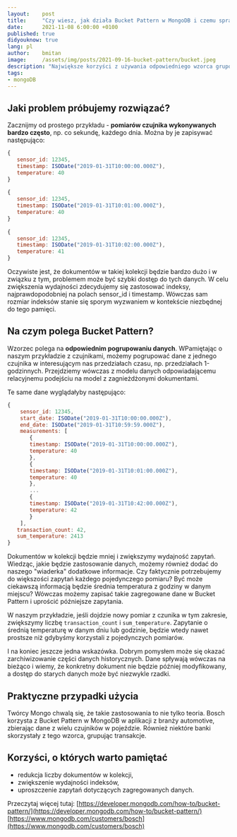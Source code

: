 ```yaml
---
layout:    post
title:     "Czy wiesz, jak działa Bucket Pattern w MongoDB i czemu sprawdził się się w implementacji IoT Boscha albo w apkach bankowych?"
date:      2021-11-08 6:00:00 +0100
published: true
didyouknow: true
lang: pl
author:    bmitan
image:     /assets/img/posts/2021-09-16-bucket-pattern/bucket.jpeg
description: "Największe korzyści z używania odpowiedniego wzorca grupowania danych, czyli Bucket Pattern w MongoDB, to m.in. optymalizacja dokumentacji, zwiększenie wydajności aplikacji bankowych czy uproszczenie zapytań/kodu. Przeczytaj jak to wszystko zrealizować."
tags:
- mongoDB
---
```


## Jaki problem próbujemy rozwiązać?

Zacznijmy od prostego przykładu - **pomiarów czujnika wykonywanych bardzo często**, np. co sekundę, każdego dnia. Można by je zapisywać następująco:

```javascript
{
   sensor_id: 12345,
   timestamp: ISODate("2019-01-31T10:00:00.000Z"),
   temperature: 40
}
 
{
   sensor_id: 12345,
   timestamp: ISODate("2019-01-31T10:01:00.000Z"),
   temperature: 40
}
 
{
   sensor_id: 12345,
   timestamp: ISODate("2019-01-31T10:02:00.000Z"),
   temperature: 41
}
```

Oczywiste jest, że dokumentów w takiej kolekcji będzie bardzo dużo i w związku z tym, problemem może być szybki dostęp do tych danych. W celu zwiększenia wydajności zdecydujemy się zastosować indeksy, najprawdopodobniej na polach sensor_id i timestamp. Wówczas sam rozmiar indeksów stanie się sporym wyzwaniem w kontekście niezbędnej do tego pamięci.

## Na czym polega Bucket Pattern?

Wzorzec polega na **odpowiednim pogrupowaniu danych**. WPamiętając o naszym przykładzie z czujnikami, możemy pogrupować dane z jednego czujnika w interesującym nas przedziałach czasu, np. przedziałach 1-godzinnych. Przejdziemy wówczas z modelu danych odpowiadającemu relacyjnemu podejściu na model z zagnieżdżonymi dokumentami.

Te same dane wyglądałyby następująco:

```javascript
{
    sensor_id: 12345,
    start_date: ISODate("2019-01-31T10:00:00.000Z"),
    end_date: ISODate("2019-01-31T10:59:59.000Z"),
    measurements: [
       {
       timestamp: ISODate("2019-01-31T10:00:00.000Z"),
       temperature: 40
       },
       {
       timestamp: ISODate("2019-01-31T10:01:00.000Z"),
       temperature: 40
       },
       ...
       {
       timestamp: ISODate("2019-01-31T10:42:00.000Z"),
       temperature: 42
       }
    ],
   transaction_count: 42,
   sum_temperature: 2413
}
```

Dokumentów w kolekcji będzie mniej i zwiększymy wydajność zapytań. Wiedząc, jakie będzie zastosowanie danych, możemy również dodać do naszego "wiaderka" dodatkowe informacje. Czy faktycznie potrzebujemy do większości zapytań każdego pojedynczego pomiaru? Być może ciekawszą informacją będzie średnia temperatura z godziny w danym miejscu? Wówczas możemy zapisać takie zagregowane dane w Bucket Pattern i uprościć późniejsze zapytania.

W naszym przykładzie, jeśli dojdzie nowy pomiar z czunika w tym zakresie, zwiększymy liczbę `transaction_count` i `sum_temperature`. Zapytanie o średnią temperaturę w danym dniu lub godzinie, będzie wtedy nawet prostsze niż gdybyśmy korzystali z pojedynczych pomiarów.

I na koniec jeszcze jedna wskazówka. Dobrym pomysłem może się okazać zarchiwizowanie części danych historycznych. Dane spływają wówczas na bieżąco i wiemy, że konkretny dokument nie będzie później modyfikowany, a dostęp do starych danych może być niezwykle rzadki.

## Praktyczne przypadki użycia

Twórcy Mongo chwalą się, że takie zastosowania to nie tylko teoria. Bosch korzysta z Bucket Pattern w MongoDB w aplikacji z branży automotive, zbierając dane z wielu czujników w pojeździe. Również niektóre banki skorzystały z tego wzorca, grupując transakcje.

## Korzyści, o których warto pamiętać

- redukcja liczby dokumentów w kolekcji,
- zwiększenie wydajności indeksów,
- uproszczenie zapytań dotyczących zagregowanych danych.

Przeczytaj więcej tutaj:
[https://developer.mongodb.com/how-to/bucket-pattern/](https://developer.mongodb.com/how-to/bucket-pattern/)
[https://www.mongodb.com/customers/bosch](https://www.mongodb.com/customers/bosch)
